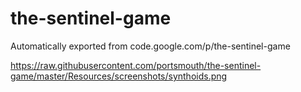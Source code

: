 # the-sentinel-game
Automatically exported from code.google.com/p/the-sentinel-game

https://raw.githubusercontent.com/portsmouth/the-sentinel-game/master/Resources/screenshots/synthoids.png
